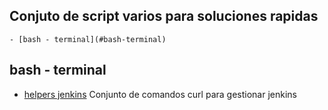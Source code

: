 Conjuto de script varios para soluciones rapidas
---

<!-- TOC depthFrom:1 depthTo:6 withLinks:1 updateOnSave:1 orderedList:0 -->

	- [bash - terminal](#bash-terminal)

<!-- /TOC -->

## bash - terminal

- [helpers jenkins](./helpers_jenkins.sh) Conjunto de comandos curl para gestionar jenkins
